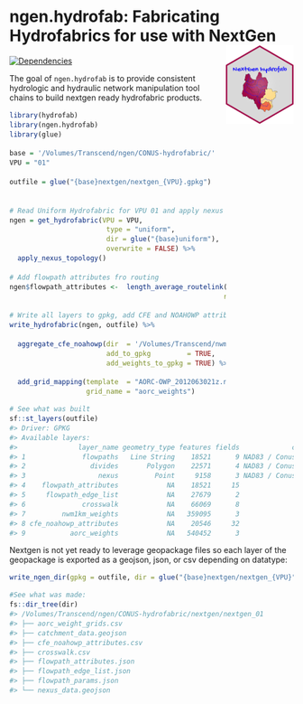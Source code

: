 
<!-- README.md is generated from README.Rmd. Please edit that file -->

# ngen.hydrofab: Fabricating Hydrofabrics for use with NextGen <img src='man/figures/imgfile.png' align="right" height="139" />

<!-- badges: start -->

[![Dependencies](https://img.shields.io/badge/dependencies-16/91-red?style=flat)](#)
<!-- badges: end -->

The goal of `ngen.hydrofab` is to provide consistent hydrologic and
hydraulic network manipulation tool chains to build nextgen ready
hydrofabric products.

``` r
library(hydrofab)
library(ngen.hydrofab)
library(glue)

base = '/Volumes/Transcend/ngen/CONUS-hydrofabric/'
VPU = "01"

outfile = glue("{base}nextgen/nextgen_{VPU}.gpkg")


# Read Uniform Hydrofabric for VPU 01 and apply nexus toplogy, build crosswalk ect
ngen = get_hydrofabric(VPU = VPU, 
                        type = "uniform",
                        dir = glue("{base}uniform"),
                        overwrite = FALSE) %>% 
  apply_nexus_topology()

# Add flowpath attributes fro routing
ngen$flowpath_attributes <-  length_average_routelink(flowpaths = ngen$flowpaths,
                                                     rl_path = get_routelink_path())

# Write all layers to gpkg, add CFE and NOAHOWP attributes, then add AORC weight map
write_hydrofabric(ngen, outfile) %>% 
  
  aggregate_cfe_noahowp(dir  = '/Volumes/Transcend/nwmCONUS-v216/',
                        add_to_gpkg         = TRUE,
                        add_weights_to_gpkg = TRUE) %>% 
  
  add_grid_mapping(template  = "AORC-OWP_2012063021z.nc4",
                   grid_name = "aorc_weights")
```

``` r
# See what was built
sf::st_layers(outfile)
#> Driver: GPKG 
#> Available layers:
#>               layer_name geometry_type features fields             crs_name
#> 1              flowpaths   Line String    18521      9 NAD83 / Conus Albers
#> 2                divides       Polygon    22571      4 NAD83 / Conus Albers
#> 3                  nexus         Point     9158      3 NAD83 / Conus Albers
#> 4    flowpath_attributes            NA    18521     15                 <NA>
#> 5     flowpath_edge_list            NA    27679      2                 <NA>
#> 6              crosswalk            NA    66069      8                 <NA>
#> 7         nwm1km_weights            NA   359095      3                 <NA>
#> 8 cfe_noahowp_attributes            NA    20546     32                 <NA>
#> 9           aorc_weights            NA   540452      3                 <NA>
```

Nextgen is not yet ready to leverage geopackage files so each layer of
the geopackage is exported as a geojson, json, or csv depending on
datatype:

``` r
write_ngen_dir(gpkg = outfile, dir = glue("{base}nextgen/nextgen_{VPU}"))
```

``` r
#See what was made:
fs::dir_tree(dir)
#> /Volumes/Transcend/ngen/CONUS-hydrofabric/nextgen/nextgen_01
#> ├── aorc_weight_grids.csv
#> ├── catchment_data.geojson
#> ├── cfe_noahowp_attributes.csv
#> ├── crosswalk.csv
#> ├── flowpath_attributes.json
#> ├── flowpath_edge_list.json
#> ├── flowpath_params.json
#> └── nexus_data.geojson
```
